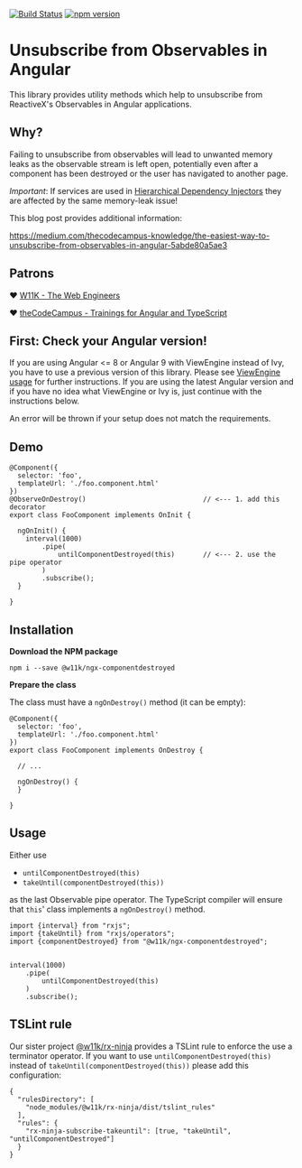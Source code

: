 
[![Build Status](https://travis-ci.org/w11k/ngx-componentdestroyed.svg?branch=master)](https://travis-ci.org/w11k/ngx-componentdestroyed)
[![npm version](https://badge.fury.io/js/%40w11k%2Fngx-componentdestroyed.svg)](https://badge.fury.io/js/%40w11k%2Fngx-componentdestroyed)

# Unsubscribe from Observables in Angular

This library provides utility methods which help to unsubscribe from ReactiveX's Observables in Angular applications.

## Why?

Failing to unsubscribe from observables will lead to unwanted memory leaks as the observable stream is left open, potentially even after a component has been destroyed or the user has navigated to another page.

*Important*: If services are used in [Hierarchical Dependency Injectors](https://angular.io/guide/hierarchical-dependency-injection#hierarchical-dependency-injectors) they are affected by the same memory-leak issue!

This blog post provides additional information:

https://medium.com/thecodecampus-knowledge/the-easiest-way-to-unsubscribe-from-observables-in-angular-5abde80a5ae3

## Patrons

❤️ [W11K - The Web Engineers](https://www.w11k.de/)

❤️ [theCodeCampus - Trainings for Angular and TypeScript](https://www.thecodecampus.de/)

## First: Check your Angular version!

If you are using Angular <= 8 or Angular 9 with ViewEngine instead of Ivy, you have to use a previous version of this library. Please see [ViewEngine usage](tree/master/docs/viewengine.md) for further instructions. If you are using the latest Angular version and if you have no idea what ViewEngine or Ivy is, just continue with the instructions below.

An error will be thrown if your setup does not match the requirements. 

## Demo

```
@Component({
  selector: 'foo',
  templateUrl: './foo.component.html'
})
@ObserveOnDestroy()                             // <--- 1. add this decorator
export class FooComponent implements OnInit {

  ngOnInit() {
    interval(1000)
        .pipe(
            untilComponentDestroyed(this)       // <--- 2. use the pipe operator
        )
        .subscribe();
  }

}
```

## Installation

**Download the NPM package**

```
npm i --save @w11k/ngx-componentdestroyed
```

**Prepare the class**

The class must have a `ngOnDestroy()` method (it can be empty):

```
@Component({
  selector: 'foo',
  templateUrl: './foo.component.html'
})
export class FooComponent implements OnDestroy {

  // ...

  ngOnDestroy() {
  }
  
}
```

## Usage

Either use

- `untilComponentDestroyed(this)`
- `takeUntil(componentDestroyed(this))`
 
as the last Observable pipe operator. The TypeScript compiler will ensure that `this`' class implements a `ngOnDestroy()` method.

```
import {interval} from "rxjs";
import {takeUntil} from "rxjs/operators";
import {componentDestroyed} from "@w11k/ngx-componentdestroyed";


interval(1000)
    .pipe(
        untilComponentDestroyed(this)
    )
    .subscribe();
```

## TSLint rule

Our sister project [@w11k/rx-ninja](https://github.com/w11k/rx-ninja) provides a TSLint rule to enforce the use a terminator operator. If you want to use `untilComponentDestroyed(this)` instead of `takeUntil(componentDestroyed(this))` please add this configuration:

```
{
  "rulesDirectory": [
    "node_modules/@w11k/rx-ninja/dist/tslint_rules"
  ],
  "rules": {
    "rx-ninja-subscribe-takeuntil": [true, "takeUntil", "untilComponentDestroyed"]
  }
}
```
